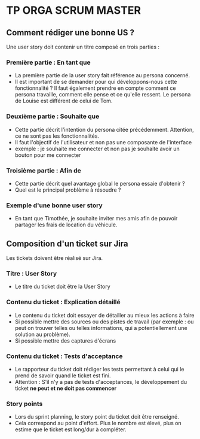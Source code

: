 # TP ORGA SCRUM MASTER


## Comment rédiger une bonne US ?
Une user story doit contenir un titre composé en trois parties :

### Première partie : En tant que 
- La première partie de la user story fait référence au persona concerné. 
- Il est important de se demander pour qui développons-nous cette fonctionnalité ? Il faut également prendre en compte comment ce persona travaille, comment elle pense et ce qu'elle ressent. Le persona de Louise est différent de celui de Tom.

### Deuxième partie : Souhaite que
- Cette partie décrit l'intention du persona citée précédemment. Attention, ce ne sont pas les fonctionnalités. 
- Il faut l'objectif de l'utilisateur et non pas une composante de l'interface
- exemple : je souhaite me connecter et non pas je souhaite avoir un bouton pour me connecter

### Troisième partie : Afin de
- Cette partie décrit quel avantage global le persona essaie d'obtenir ? 
- Quel est le principal problème à résoudre ?

### Exemple d'une bonne user story 
- En tant que Timothée, je souhaite inviter mes amis afin de pouvoir partager les frais de location du véhicule.


## Composition d'un ticket sur Jira
Les tickets doivent être réalisé sur Jira. 

### Titre : User Story
- Le titre du ticket doit être la User Story 

### Contenu du ticket : Explication détaillé
- Le contenu du ticket doit essayer de détailler au mieux les actions à faire
- Si possible mettre des sources ou des pistes de travail (par exemple : ou peut on trouver telles ou telles informations, qui a potentiellement une solution au problème). 
- Si possible mettre des captures d'écrans

### Contenu du ticket : Tests d'acceptance
- Le rapporteur du ticket doit rédiger les tests permettant à celui qui le prend de savoir quand le ticket est fini. 
- Attention : S'il n'y a pas de tests d'acceptances, le développement du ticket **ne peut et ne doit pas commencer** 

### Story points 
- Lors du sprint planning, le story point du ticket doit être renseigné.
- Cela correspond au point d'effort. Plus le nombre est élevé, plus on estime que le ticket est long/dur à compléter.

